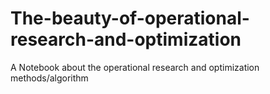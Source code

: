 # The-beauty-of-operational-research-and-optimization
A Notebook about the operational research and optimization methods/algorithm

